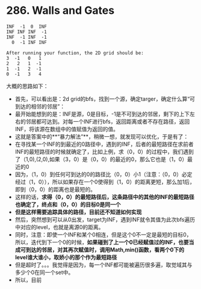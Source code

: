 # 286. Walls and Gates

```
INF  -1  0  INF
INF INF INF  -1
INF  -1 INF  -1
  0  -1 INF INF
  
After running your function, the 2D grid should be:
3  -1   0   1
2   2   1  -1
1  -1   2  -1
0  -1   3   4
```
大概的思路如下：
* 首先，可以看出是：2d grid的bfs，找到一个源，确定targer，确定什么算“可到达的相邻的邻居”：
* 最开始能想到的是：INF是源，0是目标，-1是不可到达的邻居，剩下的上下左右的邻居都可达到。对每一个INF进行bfs，返回距离或者不存在路径，返回INF，将该源在数组中的值赋值为返回的值。
* 这就是答案中的**“暴力解法”**，稍微一想，就发现可以优化，于是有了：
* 在寻找某一个INF的到最近的0路径中，遇到的INF，后者的最短路径在求前者INF的最短路径的时候就确定了，比如上例，求（0，0）的过程中，我们遇到了（1,0),(2,0),如果（3，0）是（0，0）的最近的0，那么它也是（1，0）最近的0
* 因为，（1，0）到任何可到达的0的路径比（0，0）小1（注意：（0，0）必定经过（1，0）），所以如果存在一个0使得到（1，0）的距离更短，那么加1后，即到（0，0）的距离也是最短的。
* 这样的话，**求得（0，0）的最短路径后，这条路径中的其他的INF的最短路径也确定了，终点和（0，0）的目标0是同一个**
* **但是这样需要追踪具体的路径，目前还不知道如何实现**
* 然后，突然想到可以从0出发，target为INF，遇到INF就令其值为此次bfs遍历中对应的level，也就是离源0的距离。
* 同时，注意：即使一个INF和某个0相连，但是这个0不一定是最短的目标0，所以，迭代到下一个0的时候，**如果碰到了上一个0已经赋值过的INF，也要当成可到达的邻居，对其再次赋值时，调用Math,min()函数，看两个0下的level谁大谁小，取娇小的那个作为最短路径**
* 但是超时了。。。我觉得是因为，每一个INF都可能被遍历很多遍，取觉域其与多少个0在同一个set中。
* 所以，目前
